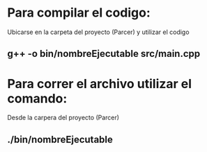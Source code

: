 # Para compilar el codigo:
Ubicarse en la carpeta del proyecto (Parcer) y utilizar el codigo
## g++ -o bin/nombreEjecutable src/main.cpp

# Para correr el archivo utilizar el comando:
Desde la carpera del proyecto (Parcer)
## ./bin/nombreEjecutable
